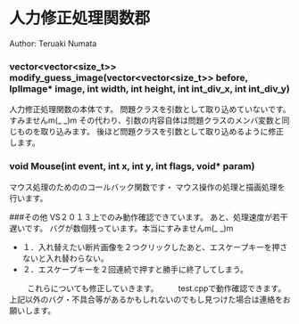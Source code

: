 人力修正処理関数郡
=====
Author: Teruaki Numata

### vector<vector<size_t>> modify_guess_image(vector<vector<size_t>> before, IplImage* image, int width, int height, int  int_div_x, int int_div_y)
人力修正処理関数の本体です。
 問題クラスを引数として取り込めていないです。すみませんm(_ _)m
 その代わり、引数の内容自体は問題クラスのメンバ変数と同じものを取り込みます。
 後ほど問題クラスを引数として取り込めるように修正します。

### void Mouse(int event, int x, int y, int flags, void* param)
マウス処理のためののコールバック関数です・
 マウス操作の処理と描画処理を行います。
 
 
 
###その他
VS２０１３上でのみ動作確認できています。
あと、処理速度が若干遅いです。
バグが数個残っています。本当にすみませんm(_ _)m
* １．入れ替えたい断片画像を２つクリックしたあと、エスケープキーを押さないと入れ替わらない。
* ２．エスケープキーを２回連続で押すと勝手に終了してしまう。

　
　これらについても修正していきます。
　
　test.cppで動作確認できます。上記以外のバグ・不具合等があるかもしれないのでもし見つけた場合は連絡をお願いします。
